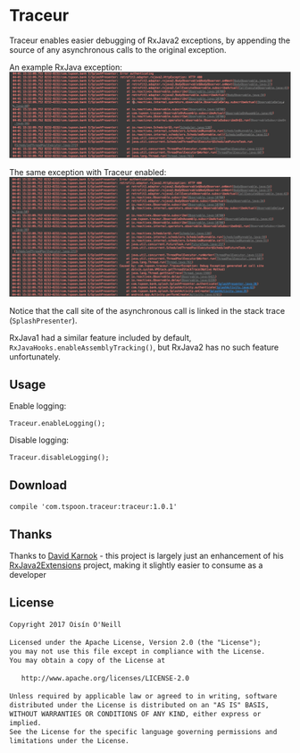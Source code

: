Traceur
=======
Traceur enables easier debugging of RxJava2 exceptions, by appending the source of any asynchronous calls to the
original exception.

An example RxJava exception:
![](assets/stacktrace-without-traceur.png)

The same exception with Traceur enabled:
![](assets/stacktrace-with-traceur.png)

Notice that the call site of the asynchronous call is linked in the stack trace (`SplashPresenter`).

RxJava1 had a similar feature included by default, `RxJavaHooks.enableAssemblyTracking()`, but RxJava2 has
no such feature unfortunately.


Usage
-----
Enable logging:
```
Traceur.enableLogging();
```

Disable logging:
```
Traceur.disableLogging();
```

Download
--------
```
compile 'com.tspoon.traceur:traceur:1.0.1'
```


Thanks
------
Thanks to [David Karnok](https://github.com/akarnokd) - this project is largely just an enhancement of his
[RxJava2Extensions](https://github.com/akarnokd/RxJava2Extensions) project, making it slightly easier to consume as a
developer


License
-------

    Copyright 2017 Oisín O'Neill

    Licensed under the Apache License, Version 2.0 (the "License");
    you may not use this file except in compliance with the License.
    You may obtain a copy of the License at

       http://www.apache.org/licenses/LICENSE-2.0

    Unless required by applicable law or agreed to in writing, software
    distributed under the License is distributed on an "AS IS" BASIS,
    WITHOUT WARRANTIES OR CONDITIONS OF ANY KIND, either express or implied.
    See the License for the specific language governing permissions and
    limitations under the License.
